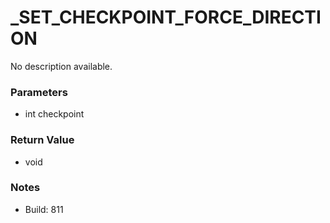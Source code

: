 # _SET_CHECKPOINT_FORCE_DIRECTION

No description available.

### Parameters
* int checkpoint

### Return Value
* void

### Notes
* Build: 811

